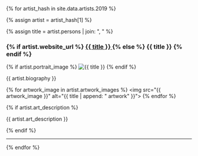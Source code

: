 {% for artist_hash in site.data.artists.2019 %}

  {% assign artist = artist_hash[1] %}

  {% assign title = artist.persons | join: ", " %}

  <h3 id="{{ artist_hash[0] }}" >
    {% if artist.website_url %}
      <a href="{{artist.website_url}}" target="_blank">
        {{ title }}
      </a>
    {% else %}
      {{ title }}
    {% endif %}
  </h3>

  {% if artist.portrait_image %}
  <img src="{{ artist.portrait_image }}" alt="{{ title }}">
  {% endif %}
  
  <p>
    {{ artist.biography }}
  </p>

  {% for artwork_image in artist.artwork_images %}
  <img src="{{ artwork_image }}" alt="{{ title | append: " artwork" }}">
  {% endfor %}

  {% if artist.art_description %}
  <p>
    {{ artist.art_description }}
  </p>
  {% endif %}
  
  <hr>

{% endfor %}
